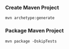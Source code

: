 ### Create Maven Project

```
mvn archetype:generate
```

### Package Maven Project

```
mvn package -DskipTests
```
